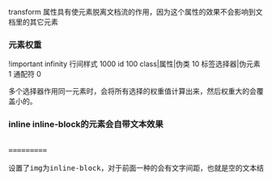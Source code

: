transform 属性具有使元素脱离文档流的作用，因为这个属性的效果不会影响到文档里的其它元素


### 元素权重
!important infinity
行间样式 1000
id      100
class|属性|伪类 10
标签选择器|伪元素 1
通配符 0

多个选择器作用同一元素时，会将所有选择的权重值计算出来，然后权重大的会覆盖小的。

### inline inline-block的元素会自带文本效果
<pre>

<img />
<img />
=========
<img /><img />

设置了img为inline-block，对于前面一种的会有文字间距，也就是空的文本结点，渲染出来的图片直接会有间隔，而后面的不会。
</pre>